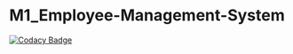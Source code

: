 # M1_Employee-Management-System
[![Codacy Badge](https://app.codacy.com/project/badge/Grade/a506b2bd2bcc43c28ba4719e90a43b28)](https://www.codacy.com/gh/Chandana-R30/M1_Employee-Management-System/dashboard?utm_source=github.com&amp;utm_medium=referral&amp;utm_content=Chandana-R30/M1_Employee-Management-System&amp;utm_campaign=Badge_Grade)
